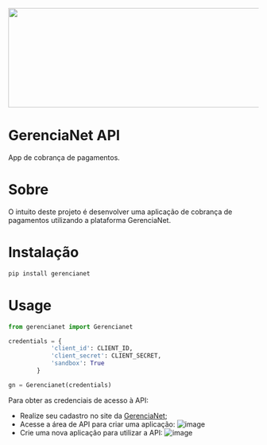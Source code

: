 <p align="center">
  <img width="600" height="200" src="https://gerencianet.com.br/wp-content/themes/Gerencianet/assets/images/portal-da-marca/versoes-da-marca/horizontal/h-p-positivo.png">
</p>

# GerenciaNet API
App de cobrança de pagamentos.

# Sobre
O intuito deste projeto é desenvolver uma aplicação de cobrança de pagamentos utilizando a plataforma GerenciaNet.

# Instalação
```bash
pip install gerencianet
```

# Usage
```python
from gerencianet import Gerencianet

credentials = {
            'client_id': CLIENT_ID,
            'client_secret': CLIENT_SECRET,
            'sandbox': True
        }

gn = Gerencianet(credentials)
```

Para obter as credenciais de acesso à API:
  - Realize seu cadastro no site da [GerenciaNet](http://gerencianet.com.br/);
  - Acesse a área de API para criar uma aplicação:
  ![image](https://user-images.githubusercontent.com/67582983/143180542-4952e6c8-82dc-49f2-8d60-842ae6d54274.png)
  - Crie uma nova aplicação para utilizar a API:
  ![image](https://user-images.githubusercontent.com/67582983/143180801-9a2386b1-5cf0-4c9b-9c9e-e893e92f78a6.png)

